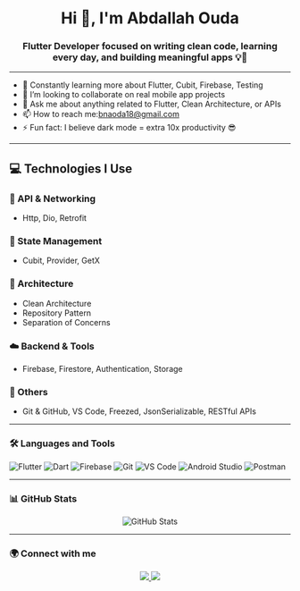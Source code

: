 <h1 align="center">Hi 👋, I'm Abdallah Ouda</h1>
<h3 align="center">Flutter Developer focused on writing clean code, learning every day, and building meaningful apps 💡📱</h3>

---

 
- 🌱 Constantly learning more about Flutter, Cubit, Firebase, Testing  
- 👯 I’m looking to collaborate on real mobile app projects  
- 💬 Ask me about anything related to Flutter, Clean Architecture, or APIs  
- 📫 How to reach me:bnaoda18@gmail.com 
- ⚡️ Fun fact: I believe dark mode = extra 10x productivity 😎

---

## 💻 Technologies I Use

### 📡 API & Networking
- Http, Dio, Retrofit

### 🧠 State Management
- Cubit, Provider, GetX

### 🧱 Architecture
- Clean Architecture
- Repository Pattern
- Separation of Concerns

### ☁️ Backend & Tools
- Firebase, Firestore, Authentication, Storage

### 🧰 Others
- Git & GitHub, VS Code, Freezed, JsonSerializable, RESTful APIs

---

### 🛠️ Languages and Tools
![Flutter](https://img.shields.io/badge/-Flutter-02569B?style=flat&logo=flutter&logoColor=white)
![Dart](https://img.shields.io/badge/-Dart-0175C2?style=flat&logo=dart&logoColor=white)
![Firebase](https://img.shields.io/badge/-Firebase-FFCA28?style=flat&logo=firebase&logoColor=black)
![Git](https://img.shields.io/badge/-Git-F05032?style=flat&logo=git&logoColor=white)
![VS Code](https://img.shields.io/badge/-VSCode-007ACC?style=flat&logo=visual-studio-code&logoColor=white)
![Android Studio](https://img.shields.io/badge/-Android%20Studio-3DDC84?style=flat&logo=android-studio&logoColor=white)
![Postman](https://img.shields.io/badge/-Postman-FF6C37?style=flat&logo=postman&logoColor=white)

---

### 📊 GitHub Stats
<p align="center">
  <img src="https://github-readme-stats.vercel.app/api?username=Abdallh-Oudaa&show_icons=true&theme=radical" alt="GitHub Stats" />
</p>

---

### 🌍 Connect with me

<p align="center">
  <a href="https://linkedin.com/in/your-link" target="_blank">
    <img src="https://img.shields.io/badge/LinkedIn-blue?style=flat&logo=linkedin&logoColor=white" />
  </a>
  <a href="mailto:abdallh@example.com">
    <img src="https://img.shields.io/badge/Email-D14836?style=flat&logo=gmail&logoColor=white" />
  </a>
</p>
